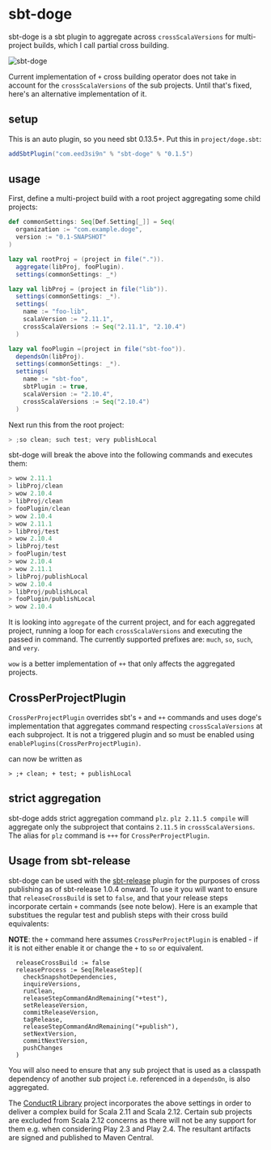 sbt-doge
========

sbt-doge is a sbt plugin to aggregate across `crossScalaVersions` for multi-project builds, which I call partial cross building.

![sbt-doge](sbt-doge.png?raw=true)

Current implementation of `+` cross building operator does not take in account for the `crossScalaVersions` of the sub projects. Until that's fixed, here's an alternative implementation of it.

setup
-----

This is an auto plugin, so you need sbt 0.13.5+. Put this in `project/doge.sbt`:

```scala
addSbtPlugin("com.eed3si9n" % "sbt-doge" % "0.1.5")
```

usage
-----

First, define a multi-project build with a root project aggregating some child projects:

```scala
def commonSettings: Seq[Def.Setting[_]] = Seq(
  organization := "com.example.doge",
  version := "0.1-SNAPSHOT"
)

lazy val rootProj = (project in file(".")).
  aggregate(libProj, fooPlugin).
  settings(commonSettings: _*)

lazy val libProj = (project in file("lib")).
  settings(commonSettings: _*).
  settings(
    name := "foo-lib",
    scalaVersion := "2.11.1",
    crossScalaVersions := Seq("2.11.1", "2.10.4")
  )

lazy val fooPlugin =(project in file("sbt-foo")).
  dependsOn(libProj).
  settings(commonSettings: _*).
  settings(
    name := "sbt-foo",
    sbtPlugin := true,
    scalaVersion := "2.10.4",
    crossScalaVersions := Seq("2.10.4")
  )
```

Next run this from the root project:

```scala
> ;so clean; such test; very publishLocal
```

sbt-doge will break the above into the following commands and executes them:

```scala
> wow 2.11.1
> libProj/clean
> wow 2.10.4
> libProj/clean
> fooPlugin/clean
> wow 2.10.4
> wow 2.11.1
> libProj/test
> wow 2.10.4
> libProj/test
> fooPlugin/test
> wow 2.10.4
> wow 2.11.1
> libProj/publishLocal
> wow 2.10.4
> libProj/publishLocal
> fooPlugin/publishLocal
> wow 2.10.4
```

It is looking into `aggregate` of the current project, and for each aggregated project, running a loop for each `crossScalaVersions` and executing the passed in command. The currently supported prefixes are: `much`, `so`, `such`, and `very`.

`wow` is a better implementation of `++` that only affects the aggregated projects.

## CrossPerProjectPlugin

`CrossPerProjectPlugin` overrides sbt's `+` and `++` commands and uses doge's implementation that aggregates command respecting `crossScalaVersions` at each subproject. It is not a triggered plugin and so must be enabled using `enablePlugins(CrossPerProjectPlugin)`.

can now be written as

    > ;+ clean; + test; + publishLocal

## strict aggregation

sbt-doge adds strict aggregation command `plz`. `plz 2.11.5 compile` will aggregate only the subproject that contains `2.11.5` in `crossScalaVersions`. The alias for `plz` command is `+++` for `CrossPerProjectPlugin`.

## Usage from sbt-release

sbt-doge can be used with the [sbt-release](https://github.com/sbt/sbt-release) plugin for the purposes of cross publishing as of sbt-release 1.0.4 onward. To use it you will want to ensure that `releaseCrossBuild` is set to `false`, and that your release steps incorporate certain `+` commands (see note below). Here is an example that substitues the regular test and publish steps with their cross build equivalents:

**NOTE**: the `+` command here assumes `CrossPerProjectPlugin` is enabled - if it is not either enable it or change the `+` to `so` or equivalent.

      releaseCrossBuild := false
      releaseProcess := Seq[ReleaseStep](
        checkSnapshotDependencies,
        inquireVersions,
        runClean,
        releaseStepCommandAndRemaining("+test"),
        setReleaseVersion,
        commitReleaseVersion,
        tagRelease,
        releaseStepCommandAndRemaining("+publish"),
        setNextVersion,
        commitNextVersion,
        pushChanges
      )

You will also need to ensure that any sub project that is used as a classpath dependency of another sub project i.e. referenced in a `dependsOn`, is also aggregated.

The [ConductR Library](https://github.com/typesafehub/conductr-lib) project incorporates the above settings in order to deliver a complex build for Scala 2.11 and Scala 2.12. Certain sub projects are excluded from Scala 2.12 concerns as there will not be any support for them e.g. when considering Play 2.3 and Play 2.4. The resultant artifacts are signed and published to Maven Central.
